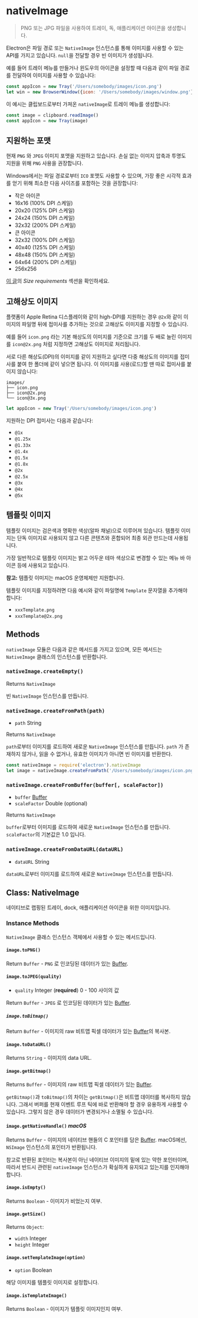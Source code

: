 # nativeImage

> PNG 또는 JPG 파일을 사용하여 트레이, 독, 애플리케이션 아이콘을 생성합니다.

Electron은 파일 경로 또는 `NativeImage` 인스턴스를 통해 이미지를 사용할 수 있는 API를
가지고 있습니다. `null`을 전달할 경우 빈 이미지가 생성됩니다.

예를 들어 트레이 메뉴를 만들거나 윈도우의 아이콘을 설정할 때 다음과 같이 파일 경로를
전달하여 이미지를 사용할 수 있습니다:

```javascript
const appIcon = new Tray('/Users/somebody/images/icon.png')
let win = new BrowserWindow({icon: '/Users/somebody/images/window.png'})
```

이 예시는 클립보드로부터 가져온 `nativeImage`로 트레이 메뉴를 생성합니다:

```javascript
const image = clipboard.readImage()
const appIcon = new Tray(image)
```

## 지원하는 포맷

현재 `PNG` 와 `JPEG` 이미지 포맷을 지원하고 있습니다.
손실 없는 이미지 압축과 투명도 지원을 위해 `PNG` 사용을 권장합니다.

Windows에서는 파일 경로로부터 `ICO` 포맷도 사용할 수 있으며, 가장 좋은 시각적 효과를
얻기 위해 최소한 다음 사이즈를 포함하는 것을 권장합니다:

* 작은 아이콘
 * 16x16 (100% DPI 스케일)
 * 20x20 (125% DPI 스케일)
 * 24x24 (150% DPI 스케일)
 * 32x32 (200% DPI 스케일)
* 큰 아이콘
 * 32x32 (100% DPI 스케일)
 * 40x40 (125% DPI 스케일)
 * 48x48 (150% DPI 스케일)
 * 64x64 (200% DPI 스케일)
* 256x256

[이 글][icons]의 *Size requirements* 섹션을 확인하세요.

[icons]:https://msdn.microsoft.com/en-us/library/windows/desktop/dn742485(v=vs.85).aspx

## 고해상도 이미지

플랫폼이 Apple Retina 디스플레이와 같이 high-DPI를 지원하는 경우 `@2x`와 같이
이미지의 파일명 뒤에 접미사를 추가하는 것으로 고해상도 이미지를 지정할 수 있습니다.

예를 들어 `icon.png` 라는 기본 해상도의 이미지를 기준으로 크기를 두 배로 늘린 이미지를
`icon@2x.png` 처럼 지정하면 고해상도 이미지로 처리됩니다.

서로 다른 해상도(DPI)의 이미지를 같이 지원하고 싶다면 다중 해상도의 이미지를 접미사를
붙여 한 폴더에 같이 넣으면 됩니다. 이 이미지를 사용(로드)할 땐 따로 접미사를 붙이지
않습니다:

```text
images/
├── icon.png
├── icon@2x.png
└── icon@3x.png
```


```javascript
let appIcon = new Tray('/Users/somebody/images/icon.png')
```

지원하는 DPI 접미사는 다음과 같습니다:

* `@1x`
* `@1.25x`
* `@1.33x`
* `@1.4x`
* `@1.5x`
* `@1.8x`
* `@2x`
* `@2.5x`
* `@3x`
* `@4x`
* `@5x`

## 템플릿 이미지

템플릿 이미지는 검은색과 명확한 색상(알파 채널)으로 이루어져 있습니다. 템플릿 이미지는
단독 이미지로 사용되지 않고 다른 콘텐츠와 혼합되어 최종 외관 만드는데 사용됩니다.

가장 일반적으로 템플릿 이미지는 밝고 어두운 테마 색상으로 변경할 수 있는 메뉴 바 아이콘
등에 사용되고 있습니다.

**참고:** 템플릿 이미지는 macOS 운영체제만 지원합니다.

템플릿 이미지를 지정하려면 다음 예시와 같이 파일명에 `Template` 문자열을 추가해야
합니다:

* `xxxTemplate.png`
* `xxxTemplate@2x.png`

## Methods

`nativeImage` 모듈은 다음과 같은 메서드를 가지고 있으며, 모든 메서드는
`NativeImage` 클래스의 인스턴스를 반환합니다.

### `nativeImage.createEmpty()`

Returns `NativeImage`

빈 `NativeImage` 인스턴스를 만듭니다.

### `nativeImage.createFromPath(path)`

* `path` String

Returns `NativeImage`

`path`로부터 이미지를 로드하여 새로운 `NativeImage` 인스턴스를 만듭니다.
`path` 가 존재하지 않거나, 읽을 수 없거나, 유효한 이미지가 아니면 빈 이미지를
반환한다.

```javascript
const nativeImage = require('electron').nativeImage
let image = nativeImage.createFromPath('/Users/somebody/images/icon.png')
```

### `nativeImage.createFromBuffer(buffer[, scaleFactor])`

* `buffer` [Buffer][buffer]
* `scaleFactor` Double (optional)

Returns `NativeImage`

`buffer`로부터 이미지를 로드하여 새로운 `NativeImage` 인스턴스를 만듭니다.
`scaleFactor`의 기본값은 1.0 입니다.

### `nativeImage.createFromDataURL(dataURL)`

* `dataURL` String

`dataURL`로부터 이미지를 로드하여 새로운 `NativeImage` 인스턴스를 만듭니다.

## Class: NativeImage

네이티브로 랩핑된 트레이, dock, 애플리케이션 아이콘을 위한 이미지입니다.

### Instance Methods

`NativeImage` 클래스 인스턴스 객체에서 사용할 수 있는 메서드입니다.

#### `image.toPNG()`

Return `Buffer` - `PNG` 로 인코딩된 데이터가 있는 [Buffer][buffer].

#### `image.toJPEG(quality)`

* `quality` Integer (**required**) 0 - 100 사이의 값

Return `Buffer` - `JPEG` 로 인코딩된 데이터가 있는 [Buffer][buffer].

##### `image.toBitmap()`

Return `Buffer` - 이미지의 raw 비트맵 픽셀 데이터가 있는 [Buffer][buffer]의
복사본.

#### `image.toDataURL()`

Returns `String` - 이미지의 data URL.

#### `image.getBitmap()`

Returns `Buffer` - 이미지의 raw 비트맵 픽셀 데이터가 있는 [Buffer][buffer].

`getBitmap()`과 `toBitmap()`의 차이는 `getBitmap()`은 비트맵 데이터를 복사하지
않습니다. 그래서 버퍼를 현재 이벤트 루프 틱에 바로 반환해야 할 경우 유용하게
사용할 수 있습니다. 그렇지 않은 경우 데이터가 변경되거나 소멸될 수 있습니다.

#### `image.getNativeHandle()` _macOS_

Returns `Buffer` - 이미지의 네이티브 핸들의 C 포인터를 담은 [Buffer][buffer].
macOS에선, `NSImage` 인스턴스의 포인터가 반환됩니다.

참고로 반환된 포인터는 복사본이 아닌 네이티브 이미지의 밑에 있는 약한 포인터이며,
따라서 반드시 관련된 `nativeImage` 인스턴스가 확실하게 유지되고 있는지를 인지해야
합니다.

#### `image.isEmpty()`

Returns `Boolean` - 이미지가 비었는지 여부.

#### `image.getSize()`

Returns `Object`:
* `width` Integer
* `height` Integer

#### `image.setTemplateImage(option)`

* `option` Boolean

해당 이미지를 템플릿 이미지로 설정합니다.

#### `image.isTemplateImage()`

Returns `Boolean` - 이미지가 템플릿 이미지인지 여부.

[buffer]: https://nodejs.org/api/buffer.html#buffer_class_buffer
